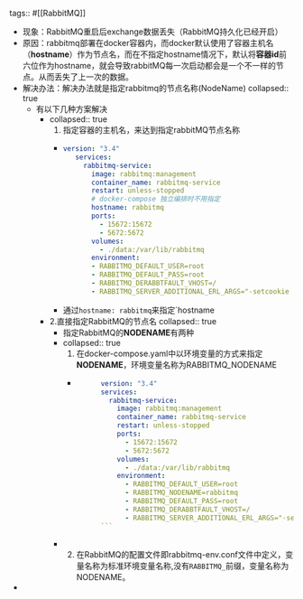tags:: #[[RabbitMQ]]

- 现象：RabbitMQ重启后exchange数据丢失（RabbitMQ持久化已经开启）
- 原因：rabbitmq部署在docker容器内，而docker默认使用了容器主机名（**hostname**）作为节点名，而在不指定hostname情况下，默认将**容器id**前六位作为hostname，就会导致rabbitMQ每一次启动都会是一个不一样的节点。从而丢失了上一次的数据。
- 解决办法：解决办法就是指定rabbitmq的节点名称(NodeName)
  collapsed:: true
	- 有以下几种方案解决
		- collapsed:: true
		  1. 指定容器的主机名，来达到指定rabbitMQ节点名称
			- ```yaml
			  version: "3.4"
			     services:
			       rabbitmq-service:
			         image: rabbitmq:management
			         container_name: rabbitmq-service
			         restart: unless-stopped
			         # docker-compose 独立编排时不用指定
			         hostname: rabbitmq
			         ports:
			           - 15672:15672  
			           - 5672:5672  
			         volumes:  
			           - ./data:/var/lib/rabbitmq  
			         environment:  
			         - RABBITMQ_DEFAULT_USER=root  
			         - RABBITMQ_DEFAULT_PASS=root  
			         - RABBITMQ_DERABBTFAULT_VHOST=/  
			         - RABBITMQ_SERVER_ADDITIONAL_ERL_ARGS="-setcookie COUBJLKLQCIAPKIQZGGJ"  
			  ```
			- 通过`hostname: rabbitmq`来指定`hostname
		- 2.直接指定RabbitMQ的节点名
		  collapsed:: true
			- 指定RabbitMQ的**NODENAME**有两种
			- collapsed:: true
			  1. 在docker-compose.yaml中以环境变量的方式来指定**NODENAME**，环境变量名称为RABBITMQ_NODENAME
				- ```yaml
				        version: "3.4"
				        services:
				          rabbitmq-service:
				            image: rabbitmq:management
				            container_name: rabbitmq-service
				            restart: unless-stopped
				            ports:
				              - 15672:15672
				              - 5672:5672
				            volumes:
				              - ./data:/var/lib/rabbitmq
				            environment:
				              - RABBITMQ_DEFAULT_USER=root
				              - RABBITMQ_NODENAME=rabbitmq
				              - RABBITMQ_DEFAULT_PASS=root
				              - RABBITMQ_DERABBTFAULT_VHOST=/
				              - RABBITMQ_SERVER_ADDITIONAL_ERL_ARGS="-setcookie COUBJLKLQCIAPKIQZGGJ"
				        ```
			- 2. 在RabbitMQ的配置文件即rabbitmq-env.conf文件中定义，变量名称为标准环境变量名称,没有`RABBITMQ_`前缀，变量名称为NODENAME。
-